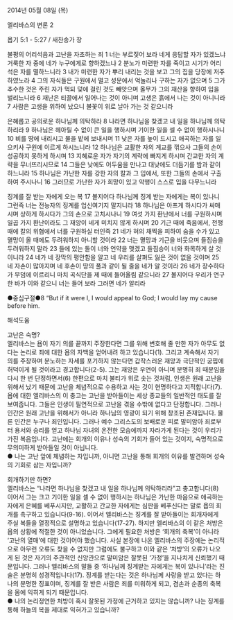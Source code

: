 2014년 05월 08일 (목)

엘리바스의 변론 2



욥기 5:1 - 5:27 / 새찬송가  장


불평의 어리석음과 고난을 자초하는 죄
1 너는 부르짖어 보라 네게 응답할 자가 있겠느냐 거룩한 자 중에 네가 누구에게로 향하겠느냐 2 분노가 미련한 자를 죽이고 시기가 어리석은 자를 멸하느니라 3 내가 미련한 자가 뿌리 내리는 것을 보고 그의 집을 당장에 저주하였노라 4 그의 자식들은 구원에서 멀고 성문에서 억눌리나 구하는 자가 없으며 5 그가 추수한 것은 주린 자가 먹되 덫에 걸린 것도 빼앗으며 올무가 그의 재산을 향하여 입을 벌리느니라 6 재난은 티끌에서 일어나는 것이 아니며 고생은 흙에서 나는 것이 아니니라 7 사람은 고생을 위하여 났으니 불꽃이 위로 날아 가는 것 같으니라

은혜롭고 공의로운 하나님께 의탁하라 
8 나라면 하나님을 찾겠고 내 일을 하나님께 의탁하리라 9 하나님은 헤아릴 수 없이 큰 일을 행하시며 기이한 일을 셀 수 없이 행하시나니 10 비를 땅에 내리시고 물을 밭에 보내시며 11 낮은 자를 높이 드시고 애곡하는 자를 일으키사 구원에 이르게 하시느니라 12 하나님은 교활한 자의 계교를 꺾으사 그들의 손이 성공하지 못하게 하시며 13 지혜로운 자가 자기의 계략에 빠지게 하시며 간교한 자의 계략을 무너뜨리시므로 14 그들은 낮에도 어두움을 만나고 대낮에도 더듬기를 밤과 같이 하느니라 15 하나님은 가난한 자를 강한 자의 칼과 그 입에서, 또한 그들의 손에서 구출하여 주시나니 16 그러므로 가난한 자가 희망이 있고 악행이 스스로 입을 다무느니라

징계를 잘 받는 자에게 오는 복
17 볼지어다 하나님께 징계 받는 자에게는 복이 있나니 그런즉 너는 전능자의 징계를 업신여기지 말지니라 18 하나님은 아프게 하시다가 싸매시며 상하게 하시다가 그의 손으로 고치시나니 19 여섯 가지 환난에서 너를 구원하시며 일곱 가지 환난이라도 그 재앙이 네게 미치지 않게 하시며 20 기근 때에 죽음에서, 전쟁 때에 칼의 위협에서 너를 구원하실 터인즉 21 네가 혀의 채찍을 피하여 숨을 수가 있고 멸망이 올 때에도 두려워하지 아니할 것이라 22 너는 멸망과 기근을 비웃으며 들짐승을 두려워하지 말라 23 들에 있는 돌이 너와 언약을 맺겠고 들짐승이 너와 화목하게 살 것이니라 24 네가 네 장막의 평안함을 알고 네 우리를 살펴도 잃은 것이 없을 것이며 25 네 자손이 많아지며 네 후손이 땅의 풀과 같이 될 줄을 네가 알 것이라 26 네가 장수하다가 무덤에 이르리니 마치 곡식단을 제 때에 들어올림 같으니라 27 볼지어다 우리가 연구한 바가 이와 같으니 너는 들어 보라 그러면 네가 알리라


●중심구절●8 “But if it were I, I would appeal to God; I would lay my cause before him.

해석도움





고난은 숙명?  
엘리바스는 욥이 자기 의를 끝까지 주장한다면 그를 위해 변호해 줄 만한 자가 아무도 없다는 논리로 죄에 대한 욥의 자백을 얻어내려 하고 있습니다(1). 그리고 계속해서 자기 의를 주장하며 분노하는 자세를 포기하지 않는다면 갑작스러운 재앙과 극단적인 궁핍에 허덕이게 될 것이라고 경고합니다(2-5). 그는 재앙은 우연이 아니며 분명히 죄 때문임을 다시 한 번 단정하면서(6) 한편으로 마치 불티가 위로 솟는 것처럼, 인생은 원래 고난을 위해서 났기 때문에 고난을 체념적으로 수용하고 사는 것이 현명하다고 지적합니다(7). 욥에 대한 엘리바스의 이 충고는 고난을 받아들이는 세상 종교들의 일반적인 태도를 잘 보여줍니다. 그들은 인생이 필연적으로 고난을 겪을 수밖에 없다고 단정합니다. 그러나 인간은 원래 고난을 위해서가 아니라 하나님의 영광이 되기 위해 창조된 존재입니다. 물론 인간은 누구나 죄인입니다. 그러나 예수 그리스도의 보배로운 피로 말미암아 죄로부터 용서와 승리를 얻고 하나님 자녀의 온전한 모습에까지 자라가게 된다는 것이 우리가 가진 복음입니다. 고난에는 회개의 이유나 성숙의 기회가 들어 있는 것이지, 숙명적으로 무의미하게 받아들일 것이 아닙니다.  
● 나는 고난 앞에 체념하는 자입니까, 아니면 고난을 통해 회개의 이유를 발견하며 성숙의 기회로 삼는 자입니까?

회개하기만 하면?  
엘리바스는 “나라면 하나님을 찾겠고 내 일을 하나님께 의탁하리라”고 충고합니다(8) 이어서 그는 크고 기이한 일을 셀 수 없이 행하시는 하나님은 가난한 마음으로 애곡하는 자에게 은혜를 베푸시지만, 교활하고 간교한 자에게는 심판을 베푸신다는 말로 욥의 회개를 촉구하고 있습니다(9-16). 이어서 엘리바스는 징계를 잘 받아들이는 회개자에게 주실 복들을 열정적으로 설명하고 있습니다(17-27). 하지만 엘리바스의 이 같은 처방은 욥의 상황에 적절한 것이 아니었습니다. 그에게 필요한 처방은 ‘회개의 축복’이 아니라 ‘고난의 열매’에 대한 것이어야 했습니다. 사실 본장에 나온 엘리바스의 주장에는 논리적으로 아무런 오류도 찾을 수 없지만 그럼에도 불구하고 이와 같은 ‘처방’의 오류가 나오게 된 것은 자기의 주관적인 신앙관으로 말미암은 잘못된 ‘가정’을 지나치게 신뢰했기 때문입니다. 그러나 엘리바스의 말들 중 ‘하나님께 징계받는 자에게는 복이 있나니’라는 진술은 분명히 성경적입니다(17). 징계를 받는다는 것은 하나님께 사랑을 받고 있다는 하나의 분명한 징표이며, 징계를 잘 받은 사람은 죄를 미워하게 되고, 겸손과 순종의 축복을 몸에 익히게 되기 때문입니다.  
● 나의 논리정연한 처방이 혹시 잘못된 가정에 근거하고 있지는 않습니까? 나는 징계를 통해 하늘의 복을 제대로 익혀가고 있습니까?